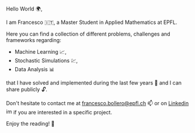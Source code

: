 Hello World 🌍,

I am Francesco 🇮🇹, a Master Student in Applied Mathematics at EPFL.

Here you can find a collection of different problems, challenges and frameworks regarding:

* Machine Learning 📈,
* Stochastic Simulations 💹,
* Data Analysis 📊
        
that I have solved and implemented during the last few years 📆 and I can share publicly 🔓.

Don't hesitate to contact me at francesco.bollero@epfl.ch 📫 or on [Linkedin](https://www.linkedin.com/in/francesco-bollero) <img width="16" alt="image" src="https://user-images.githubusercontent.com/91265285/229130987-18e93bc8-e135-47e9-9ece-f89934799a8c.png"> if you are interested in a specific project.

Enjoy the reading! 📖
